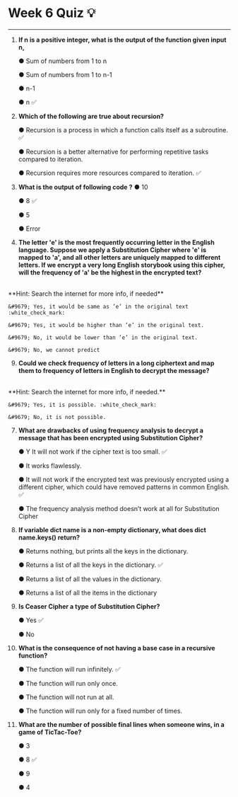 # Week 6 Quiz :bulb:
***

1. **If n is a positive integer, what is the output of the function given input n,**
   <todo>

    &#9679; Sum of numbers from 1 to n
   
    &#9679; Sum of numbers from 1 to n-1
   
    &#9679; n-1

    &#9679; n :white_check_mark:
     
3. **Which of the following are true about recursion?**
   
    &#9679; Recursion is a process in which a function calls itself as a subroutine. :white_check_mark:

    &#9679; Recursion is a better alternative for performing repetitive tasks compared to iteration.
   
    &#9679; Recursion requires more resources compared to iteration. :white_check_mark:

5. **What is the output of following code ?**
    <todo>
    &#9679; 10 
 
    &#9679; 8 :white_check_mark:

    &#9679; 5 

    &#9679; Error 

7. **The letter 'e' is the most frequently occurring letter in the English language. Suppose we apply a Substitution Cipher where 'e' is mapped to 'a', and all other letters are uniquely mapped to different letters. If we encrypt a very long English storybook using this cipher, will the frequency of 'a' be the highest in the encrypted text?**
<br/>
**Hint: Search the internet for more info, if needed** 
     
    &#9679; Yes, it would be same as ’e’ in the original text :white_check_mark: 
 
    &#9679; Yes, it would be higher than ’e’ in the original text.
   
    &#9679; No, it would be lower than ’e’ in the original text.

    &#9679; No, we cannot predict
   
9. **Could we check frequency of letters in a long ciphertext and map them to frequency of letters in English to decrypt the message?**
<br/>
**Hint: Search the internet for more info, if needed.**
 
    &#9679; Yes, it is possible. :white_check_mark: 

    &#9679; No, it is not possible.
   
7. **What are drawbacks of using frequency analysis to decrypt a message that has been encrypted using Substitution Cipher?** 
     
    &#9679; Y It will not work if the cipher text is too small. :white_check_mark: 
 
    &#9679; It works flawlessly.
   
    &#9679; It will not work if the encrypted text was previously encrypted using a different cipher, which could have removed patterns in common English. :white_check_mark: 

    &#9679;  The frequency analysis method doesn’t work at all for Substitution Cipher

7. **If variable dict name is a non-empty dictionary, what does dict name.keys() return?** 
     
    &#9679; Returns nothing, but prints all the keys in the dictionary.
 
    &#9679; Returns a list of all the keys in the dictionary. :white_check_mark: 
   
    &#9679; Returns a list of all the values in the dictionary. 

    &#9679; Returns a list of all the items in the dictionary

7. **Is Ceaser Cipher a type of Substitution Cipher?** 
     
    &#9679; Yes :white_check_mark: 
 
    &#9679; No 

7. **What is the consequence of not having a base case in a recursive function?** 
     
    &#9679; The function will run infinitely. :white_check_mark: 
 
    &#9679; The function will run only once.
   
    &#9679; The function will not run at all.

    &#9679; The function will run only for a fixed number of times.

7. **What are the number of possible final lines when someone wins, in a game of TicTac-Toe?** 
     
    &#9679;  3 
 
    &#9679; 8 :white_check_mark: 
   
    &#9679; 9
   
    &#9679; 4
